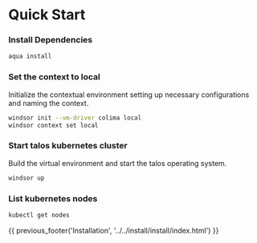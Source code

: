 # Quick Start

### Install Dependencies

```bash
aqua install
```

### Set the context to local

Initialize the contextual environment setting up necessary configurations and naming the context.

```sh
windsor init --vm-driver colima local
windsor context set local
```

### Start talos kubernetes cluster

Build the virtual environment and start the talos operating system.

```sh
windsor up
```

### List kubernetes nodes

```sh
kubectl get nodes
```

<div>
{{ previous_footer('Installation', '../../install/install/index.html') }}
</div>

<script>
  document.getElementById('previousButton').addEventListener('click', function() {
    window.location.href = '../../install/install/index.html'; 
  });
</script>
